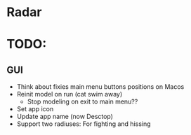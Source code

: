 # Radar

# TODO:

## GUI
 - Think about fixies main menu buttons positions on Macos
 - Reinit model on run (cat swim away)
   - Stop modeling on exit to main menu??
 - Set app icon
 - Update app name (now Desctop)
 - Support two radiuses: For fighting and hissing